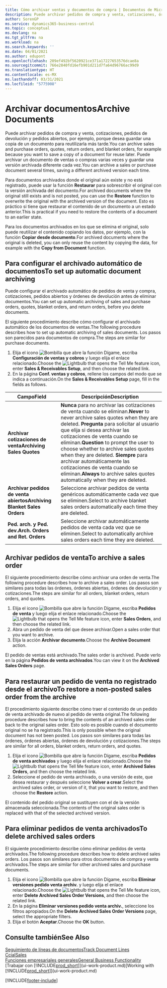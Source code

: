 ```yaml
---
title: Cómo archivar ventas y documentos de compra | Documentos de Microsoft
description: Puede archivar pedidos de compra y venta, cotizaciones, órdenes de devolución y órdenes abiertas, y puede usar el documento archivado para recrear el documento desde que se archivó.
author: SorenGP
ms.service: dynamics365-business-central
ms.topic: conceptual
ms.devlang: na
ms.tgt_pltfrm: na
ms.workload: na
ms.search.keywords: ''
ms.date: 04/01/2021
ms.author: edupont
ms.openlocfilehash: 209ef492bf5620921ce371a17227653576dcae8a
ms.sourcegitcommit: 766e2840fd16efb901d211d7fa64d96766ac99d9
ms.translationtype: HT
ms.contentlocale: es-MX
ms.lasthandoff: 03/31/2021
ms.locfileid: "5775908"
---
```

# <a name="archive-documents"></a><span data-ttu-id="4c6cc-103">Archivar documentos</span><span class="sxs-lookup"><span data-stu-id="4c6cc-103">Archive Documents</span></span>
<span data-ttu-id="4c6cc-104">Puede archivar pedidos de compra y venta, cotizaciones, pedidos de devolución y pedidos abiertos, por ejemplo, porque desea guardar una copia de un documento para reutilizarla más tarde.</span><span class="sxs-lookup"><span data-stu-id="4c6cc-104">You can archive sales and purchase orders, quotes, return orders, and blanket orders, for example because you want to save a copy of a document for reuse later.</span></span> <span data-ttu-id="4c6cc-105">Puede archivar un documento de ventas o compras varias veces y guardar una versión archivada diferente cada vez.</span><span class="sxs-lookup"><span data-stu-id="4c6cc-105">You can archive a sales or purchase document several times, saving a different archived version each time.</span></span>

<span data-ttu-id="4c6cc-106">Para documentos archivados donde el original aún existe y no está registrado, puede usar la función **Restaurar** para sobrescribir el original con la versión archivada del documento.</span><span class="sxs-lookup"><span data-stu-id="4c6cc-106">For archived documents where the original still exists and is not posted, you can use the **Restore** function to overwrite the original with the archived version of the document.</span></span> <span data-ttu-id="4c6cc-107">Esto es práctico si tiene que restaurar el contenido de un documento a un estado anterior.</span><span class="sxs-lookup"><span data-stu-id="4c6cc-107">This is practical if you need to restore the contents of a document to an earlier state.</span></span>

<span data-ttu-id="4c6cc-108">Para los documentos archivados en los que se elimina el original, solo puede reutilizar el contenido copiando los datos, por ejemplo, con la función **Copiar desde documento**.</span><span class="sxs-lookup"><span data-stu-id="4c6cc-108">For archived documents where the original is deleted, you can only reuse the content by copying the data, for example with the **Copy from Document** function.</span></span>   

## <a name="to-set-up-automatic-document-archiving"></a><span data-ttu-id="4c6cc-109">Para configurar el archivado automático de documentos</span><span class="sxs-lookup"><span data-stu-id="4c6cc-109">To set up automatic document archiving</span></span>  
<span data-ttu-id="4c6cc-110">Puede configurar el archivado automático de pedidos de venta y compra, cotizaciones, pedidos abiertos y órdenes de devolución antes de eliminar documentos.</span><span class="sxs-lookup"><span data-stu-id="4c6cc-110">You can set up automatic archiving of sales and purchase orders, quotes, blanket orders, and return orders, before you delete documents.</span></span>

<span data-ttu-id="4c6cc-111">El siguiente procedimiento describe cómo configurar el archivado automático de los documentos de ventas.</span><span class="sxs-lookup"><span data-stu-id="4c6cc-111">The following procedure describes how to set up automatic archiving of sales documents.</span></span> <span data-ttu-id="4c6cc-112">Los pasos son parecidos para documentos de compra.</span><span class="sxs-lookup"><span data-stu-id="4c6cc-112">The steps are similar for purchase documents.</span></span>
1.  <span data-ttu-id="4c6cc-113">Elija el icono ![Bombilla que abre la función Dígame](media/ui-search/search_small.png "Dígame qué desea hacer"), escriba **Configuración de ventas y cobros** y luego elija el enlace relacionado.</span><span class="sxs-lookup"><span data-stu-id="4c6cc-113">Choose the ![Lightbulb that opens the Tell Me feature](media/ui-search/search_small.png "Tell me what you want to do") icon, enter **Sales & Receivables Setup**, and then choose the related link.</span></span>
2. <span data-ttu-id="4c6cc-114">En la página **Conf. ventas y cobros**, rellene los campos del modo que se indica a continuación.</span><span class="sxs-lookup"><span data-stu-id="4c6cc-114">On the **Sales & Receivables Setup** page, fill in the fields as follows.</span></span>

|<span data-ttu-id="4c6cc-115">Campo</span><span class="sxs-lookup"><span data-stu-id="4c6cc-115">Field</span></span>|<span data-ttu-id="4c6cc-116">Descripción</span><span class="sxs-lookup"><span data-stu-id="4c6cc-116">Description</span></span>|
|-----|-----------|
|<span data-ttu-id="4c6cc-117">**Archivar cotizaciones de venta**</span><span class="sxs-lookup"><span data-stu-id="4c6cc-117">**Archiving Sales Quotes**</span></span>|<span data-ttu-id="4c6cc-118">**Nunca** para no archivar las cotizaciones de venta cuando se eliminan.</span><span class="sxs-lookup"><span data-stu-id="4c6cc-118">**Never** to never archive sales quotes when they are deleted.</span></span> <span data-ttu-id="4c6cc-119">**Pregunta** para solicitar al usuario que elija si desea archivar las cotizaciones de venta cuando se eliminan.</span><span class="sxs-lookup"><span data-stu-id="4c6cc-119">**Question** to prompt the user to choose whether to archive sales quotes when they are deleted.</span></span> <span data-ttu-id="4c6cc-120">**Siempre** para archivar automáticamente las cotizaciones de venta cuando se eliminan.</span><span class="sxs-lookup"><span data-stu-id="4c6cc-120">**Always** to archive sales quotes automatically when they are deleted.</span></span>|
|<span data-ttu-id="4c6cc-121">**Archivar pedidos de venta abiertos**</span><span class="sxs-lookup"><span data-stu-id="4c6cc-121">**Archiving Blanket Sales Orders**</span></span>|<span data-ttu-id="4c6cc-122">Seleccione archivar pedidos de venta genéricos automáticamente cada vez que se eliminen.</span><span class="sxs-lookup"><span data-stu-id="4c6cc-122">Select to archive blanket sales orders automatically each time they are deleted.</span></span>|
|<span data-ttu-id="4c6cc-123">**Ped. arch. y Ped. dev.**</span><span class="sxs-lookup"><span data-stu-id="4c6cc-123">**Arch. Orders and Ret. Orders**</span></span>|<span data-ttu-id="4c6cc-124">Seleccione archivar automáticamente pedidos de venta cada vez que se eliminen.</span><span class="sxs-lookup"><span data-stu-id="4c6cc-124">Select to automatically archive sales orders each time they are deleted.</span></span>|

## <a name="to-archive-a-sales-order"></a><span data-ttu-id="4c6cc-125">Archivar pedidos de venta</span><span class="sxs-lookup"><span data-stu-id="4c6cc-125">To archive a sales order</span></span>
<span data-ttu-id="4c6cc-126">El siguiente procedimiento describe cómo archivar una orden de venta.</span><span class="sxs-lookup"><span data-stu-id="4c6cc-126">The following procedure describes how to archive a sales order.</span></span> <span data-ttu-id="4c6cc-127">Los pasos son similares para todas las órdenes, órdenes abiertas, órdenes de devolución y cotizaciones.</span><span class="sxs-lookup"><span data-stu-id="4c6cc-127">The steps are similar for all orders, blanket orders, return orders, and quotes.</span></span>

1.  <span data-ttu-id="4c6cc-128">Elija el icono ![Bombilla que abre la función Dígame](media/ui-search/search_small.png "Dígame qué desea hacer"), escriba **Pedidos de venta** y luego elija el enlace relacionado.</span><span class="sxs-lookup"><span data-stu-id="4c6cc-128">Choose the ![Lightbulb that opens the Tell Me feature](media/ui-search/search_small.png "Tell me what you want to do") icon, enter **Sales Orders**, and then choose the related link.</span></span>  
2.  <span data-ttu-id="4c6cc-129">Abra un pedido de venta del que desee archivar.</span><span class="sxs-lookup"><span data-stu-id="4c6cc-129">Open a sales order that you want to archive.</span></span>  
3.  <span data-ttu-id="4c6cc-130">Elija la acción **Archivar documento**.</span><span class="sxs-lookup"><span data-stu-id="4c6cc-130">Choose the **Archive Document** action.</span></span>

<span data-ttu-id="4c6cc-131">El pedido de ventas está archivado.</span><span class="sxs-lookup"><span data-stu-id="4c6cc-131">The sales order is archived.</span></span> <span data-ttu-id="4c6cc-132">Puede verlo en la página **Pedidos de venta archivados**.</span><span class="sxs-lookup"><span data-stu-id="4c6cc-132">You can view it on the **Archived Sales Orders** page.</span></span>

## <a name="to-restore-a-non-posted-sales-order-from-the-archive"></a><span data-ttu-id="4c6cc-133">Para restaurar un pedido de venta no registrado desde el archivo</span><span class="sxs-lookup"><span data-stu-id="4c6cc-133">To restore a non-posted sales order from the archive</span></span>
<span data-ttu-id="4c6cc-134">El procedimiento siguiente describe cómo traer el contenido de un pedido de venta archivado de nuevo al pedido de venta original.</span><span class="sxs-lookup"><span data-stu-id="4c6cc-134">The following procedure describes how to bring the contents of an archived sales order back to the original sales order.</span></span> <span data-ttu-id="4c6cc-135">Esto solo es posible cuando el documento original no se ha registrado.</span><span class="sxs-lookup"><span data-stu-id="4c6cc-135">This is only possible when the original document has not been posted.</span></span> <span data-ttu-id="4c6cc-136">Los pasos son similares para todas las órdenes, órdenes abiertas, órdenes de devolución y cotizaciones.</span><span class="sxs-lookup"><span data-stu-id="4c6cc-136">The steps are similar for all orders, blanket orders, return orders, and quotes.</span></span>

1. <span data-ttu-id="4c6cc-137">Elija el icono ![Bombilla que abre la función Dígame](media/ui-search/search_small.png "Dígame qué desea hacer"), escriba **Pedidos de venta archivados** y luego elija el enlace relacionado.</span><span class="sxs-lookup"><span data-stu-id="4c6cc-137">Choose the ![Lightbulb that opens the Tell Me feature](media/ui-search/search_small.png "Tell me what you want to do") icon, enter **Archived Sales Orders**, and then choose the related link.</span></span>
2. <span data-ttu-id="4c6cc-138">Seleccione el pedido de venta archivado, o una versión de este, que desea restaurar y después seleccione **Volver a crear**.</span><span class="sxs-lookup"><span data-stu-id="4c6cc-138">Select the archived sales order, or version of it, that you want to restore, and then choose the **Restore** action.</span></span>  

<span data-ttu-id="4c6cc-139">El contenido del pedido original se sustituyen con el de la versión almacenada seleccionada.</span><span class="sxs-lookup"><span data-stu-id="4c6cc-139">The contents of the original sales order is replaced with that of the selected archived version.</span></span>

## <a name="to-delete-archived-sales-orders"></a><span data-ttu-id="4c6cc-140">Para eliminar pedidos de venta archivados</span><span class="sxs-lookup"><span data-stu-id="4c6cc-140">To delete archived sales orders</span></span>
<span data-ttu-id="4c6cc-141">El siguiente procedimiento describe cómo eliminar pedidos de venta archivados.</span><span class="sxs-lookup"><span data-stu-id="4c6cc-141">The following procedure describes how to delete archived sales orders.</span></span> <span data-ttu-id="4c6cc-142">Los pasos son similares para otros documentos de compra y venta archivados.</span><span class="sxs-lookup"><span data-stu-id="4c6cc-142">The steps are similar for other archived sales and purchase documents.</span></span>

1.  <span data-ttu-id="4c6cc-143">Elija el icono ![Bombilla que abre la función Dígame](media/ui-search/search_small.png "Dígame qué desea hacer"), escriba **Eliminar versiones pedido venta archiv.** y luego elija el enlace relacionado.</span><span class="sxs-lookup"><span data-stu-id="4c6cc-143">Choose the ![Lightbulb that opens the Tell Me feature](media/ui-search/search_small.png "Tell me what you want to do") icon, enter **Delete Archived Sales Order Versions**, and then choose the related link.</span></span>  
2.  <span data-ttu-id="4c6cc-144">En la página **Eliminar versiones pedido venta archiv.**, seleccione los filtros apropiados.</span><span class="sxs-lookup"><span data-stu-id="4c6cc-144">On the **Delete Archived Sales Order Versions** page, select the appropriate filters.</span></span>  
3.  <span data-ttu-id="4c6cc-145">Elija el botón **Aceptar**.</span><span class="sxs-lookup"><span data-stu-id="4c6cc-145">Choose the **OK** button.</span></span>

## <a name="see-also"></a><span data-ttu-id="4c6cc-146">Consulte también</span><span class="sxs-lookup"><span data-stu-id="4c6cc-146">See Also</span></span>
[<span data-ttu-id="4c6cc-147">Seguimiento de líneas de documentos</span><span class="sxs-lookup"><span data-stu-id="4c6cc-147">Track Document Lines</span></span>](across-how-to-track-document-lines.md)  
[<span data-ttu-id="4c6cc-148">Ccial</span><span class="sxs-lookup"><span data-stu-id="4c6cc-148">Sales</span></span>](sales-manage-sales.md)  
[<span data-ttu-id="4c6cc-149">Funciones empresariales generales</span><span class="sxs-lookup"><span data-stu-id="4c6cc-149">General Business Functionality</span></span>](ui-across-business-areas.md)  
<span data-ttu-id="4c6cc-150">[Trabajar con [!INCLUDE[prod_short](includes/prod_short.md)]](ui-work-product.md)</span><span class="sxs-lookup"><span data-stu-id="4c6cc-150">[Working with [!INCLUDE[prod_short](includes/prod_short.md)]](ui-work-product.md)</span></span>


[!INCLUDE[footer-include](includes/footer-banner.md)]